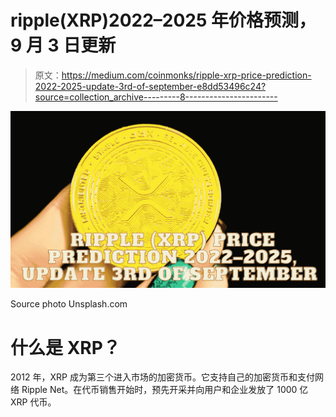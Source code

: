 # ripple(XRP)2022–2025 年价格预测，9 月 3 日更新

> 原文：<https://medium.com/coinmonks/ripple-xrp-price-prediction-2022-2025-update-3rd-of-september-e8dd53496c24?source=collection_archive---------8----------------------->

![](img/4b8b49852ba2dffa90145ece26258a50.png)

Source photo Unsplash.com

# 什么是 XRP？

2012 年，XRP 成为第三个进入市场的加密货币。它支持自己的加密货币和支付网络 Ripple Net。在代币销售开始时，预先开采并向用户和企业发放了 1000 亿 XRP 代币。